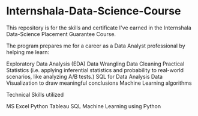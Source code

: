 # Internshala-Data-Science-Course
This repository is for the skills and certificate I've earned in the Internshala Data-Science Placement Guarantee Course.


The program prepares me for a career as a Data Analyst professional by helping me learn:

Exploratory Data Analysis (EDA)
Data Wrangling
Data Cleaning
Practical Statistics (i.e. applying inferential statistics and probability to real-world scenarios, like analyzing A/B tests.)
SQL for Data Analysis
Data Visualization to draw meaningful conclusions
Machine Learning algorithms


Technical Skills utilized

MS Excel
Python
Tableau
SQL
Machine Learning using Python
